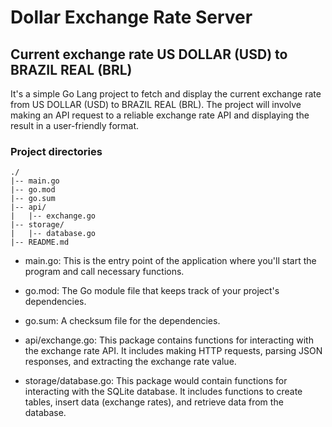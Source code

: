 # Dollar Exchange Rate Server
## Current exchange rate US DOLLAR (USD) to BRAZIL REAL (BRL) 

It's a simple Go Lang project to fetch and display the current exchange rate from US DOLLAR (USD) to BRAZIL REAL (BRL). The project will involve making an API request to a reliable exchange rate API and displaying the result in a user-friendly format.

### Project directories
```
./
|-- main.go
|-- go.mod
|-- go.sum
|-- api/
|   |-- exchange.go
|-- storage/
|   |-- database.go
|-- README.md

```

* main.go: This is the entry point of the application where you'll start the program and call necessary functions.

* go.mod: The Go module file that keeps track of your project's dependencies.

* go.sum: A checksum file for the dependencies.

* api/exchange.go: This package contains functions for interacting with the exchange rate API. It includes making HTTP requests, parsing JSON responses, and extracting the exchange rate value.

* storage/database.go: This package would contain functions for interacting with the SQLite database. It includes functions to create tables, insert data (exchange rates), and retrieve data from the database.

